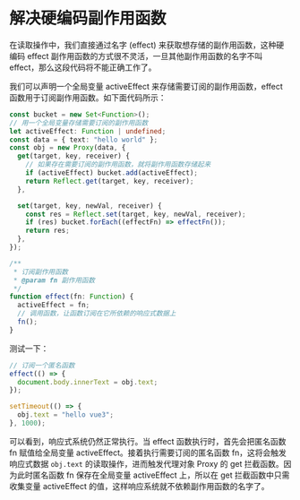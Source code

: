 # 解决硬编码副作用函数

在读取操作中，我们直接通过名字 (effect) 来获取想存储的副作用函数，这种硬编码 effect 副作用函数的方式很不灵活，一旦其他副作用函数的名字不叫 effect，那么这段代码将不能正确工作了。

我们可以声明一个全局变量 activeEffect 来存储需要订阅的副作用函数，effect 函数用于订阅副作用函数。如下面代码所示：

```typescript
const bucket = new Set<Function>();
// 用一个全局变量存储需要订阅的副作用函数
let activeEffect: Function | undefined;
const data = { text: "hello world" };
const obj = new Proxy(data, {
  get(target, key, receiver) {
    // 如果存在需要订阅的副作用函数，就将副作用函数存储起来
    if (activeEffect) bucket.add(activeEffect);
    return Reflect.get(target, key, receiver);
  },

  set(target, key, newVal, receiver) {
    const res = Reflect.set(target, key, newVal, receiver);
    if (res) bucket.forEach((effectFn) => effectFn());
    return res;
  },
});

/**
 * 订阅副作用函数
 * @param fn 副作用函数
 */
function effect(fn: Function) {
  activeEffect = fn;
  // 调用函数，让函数订阅在它所依赖的响应式数据上
  fn();
}
```

测试一下：

```typescript
// 订阅一个匿名函数
effect(() => {
  document.body.innerText = obj.text;
});

setTimeout(() => {
  obj.text = "hello vue3";
}, 1000);
```

可以看到，响应式系统仍然正常执行。当 effect 函数执行时，首先会把匿名函数 fn 赋值给全局变量 activeEffect。接着执行需要订阅的匿名函数 fn，这将会触发响应式数据 `obj.text` 的读取操作，进而触发代理对象 Proxy 的 get 拦截函数。因为此时匿名函数 fn 保存在全局变量 activeEffect 上，所以在 get 拦截函数中只需收集变量 activeEffect 的值，这样响应系统就不依赖副作用函数的名字了。
